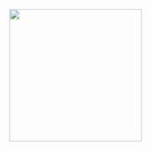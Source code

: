 <img align= "center" width= "240" src= "https://i.pinimg.com/originals/41/bf/ee/41bfee0401032736ccb5da848acbd813.gif"/>
